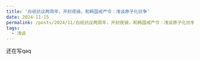 ```yaml
---
title: '白纸抗议两周年，开封夜骑，和韩国戒严令：浅谈原子化抗争'
date: 2024-11-15
permalink: /posts/2024/11/白纸抗议两周年，开封夜骑，和韩国戒严令：浅谈原子化抗争/
tags:
  - 浅谈
---
```


还在写qaq

